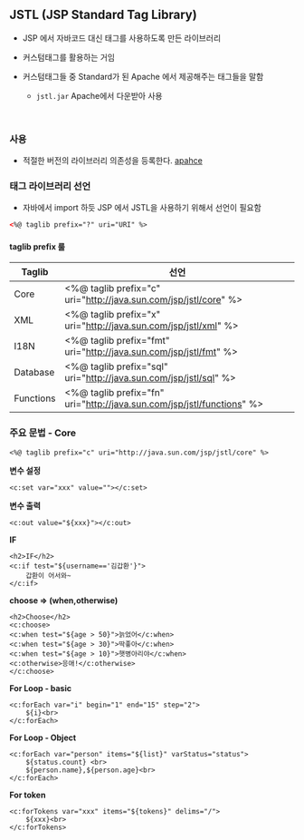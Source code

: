 




## JSTL (JSP Standard Tag Library)

- JSP 에서 자바코드 대신 태그를 사용하도록 만든 라이브러리

- 커스텀태그를 활용하는 거임

- 커스텀태그들 중 Standard가 된 Apache 에서 제공해주는 태그들을 말함
	- `jstl.jar` Apache에서 다운받아 사용


<br>


### 사용

- 적절한 버전의 라이브러리 의존성을 등록한다. [apahce](https://jakarta.apache.org/)


### 태그 라이브러리 선언

- 자바에서 import 하듯 JSP 에서 JSTL을 사용하기 위해서 선언이 필요함


```html
<%@ taglib prefix="?" uri="URI" %>
```


#### taglib prefix 룰


|Taglib|선언|
|----------|---------------------------------------------------------------------------|
|Core|	<%@ taglib prefix="c" uri="http://java.sun.com/jsp/jstl/core" %>|
|XML|	<%@ taglib prefix="x" uri="http://java.sun.com/jsp/jstl/xml" %>|
|I18N|	<%@ taglib prefix="fmt" uri="http://java.sun.com/jsp/jstl/fmt" %>|
|Database	|<%@ taglib prefix="sql" uri="http://java.sun.com/jsp/jstl/sql" %>|
|Functions|	<%@ taglib prefix="fn" uri="http://java.sun.com/jsp/jstl/functions" %>|



### 주요 문법 - Core

```
<%@ taglib prefix="c" uri="http://java.sun.com/jsp/jstl/core" %>
```

**변수 설정**

```
<c:set var="xxx" value=""></c:set>

```

**변수 출력**

```
<c:out value="${xxx}"></c:out>
```

**IF**

```
<h2>IF</h2>
<c:if test="${username=='김갑환'}">
    갑환이 어서와~
</c:if>
```


**choose => (when,otherwise)**

```
<h2>Choose</h2>
<c:choose>
<c:when test="${age > 50}">늙었어</c:when>
<c:when test="${age > 30}">딱좋아</c:when>
<c:when test="${age > 10}">햇병아리야</c:when>
<c:otherwise>응애!</c:otherwise>
</c:choose>

```



**For Loop - basic**


```
<c:forEach var="i" begin="1" end="15" step="2">
    ${i}<br>
</c:forEach>
```



**For Loop - Object**

```
<c:forEach var="person" items="${list}" varStatus="status">
    ${status.count} <br>
    ${person.name},${person.age}<br>
</c:forEach>
```


**For token**

```
<c:forTokens var="xxx" items="${tokens}" delims="/">
    ${xxx}<br>
</c:forTokens>

```







